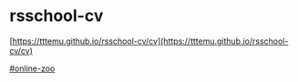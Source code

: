 # rsschool-cv

[https://tttemu.github.io/rsschool-cv/cv](https://tttemu.github.io/rsschool-cv/cv)

[#online-zoo](https://tttemu.github.io/rsschool-cv/online-zoo)

